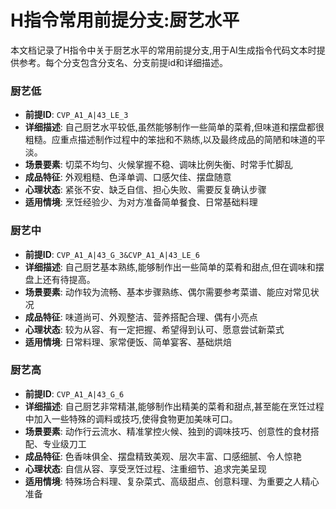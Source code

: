# H指令常用前提分支:厨艺水平

本文档记录了H指令中关于厨艺水平的常用前提分支,用于AI生成指令代码文本时提供参考。每个分支包含分支名、分支前提id和详细描述。

### 厨艺低
- **前提ID**: `CVP_A1_A|43_LE_3`
- **详细描述**: 自己厨艺水平较低,虽然能够制作一些简单的菜肴,但味道和摆盘都很粗糙。应重点描述制作过程中的笨拙和不熟练,以及最终成品的简陋和味道的平淡。
- **场景要素**: 切菜不均匀、火候掌握不稳、调味比例失衡、时常手忙脚乱
- **成品特征**: 外观粗糙、色泽单调、口感欠佳、摆盘随意
- **心理状态**: 紧张不安、缺乏自信、担心失败、需要反复确认步骤
- **适用情境**: 烹饪经验少、为对方准备简单餐食、日常基础料理

### 厨艺中
- **前提ID**: `CVP_A1_A|43_G_3&CVP_A1_A|43_LE_6`
- **详细描述**: 自己厨艺基本熟练,能够制作出一些简单的菜肴和甜点,但在调味和摆盘上还有待提高。
- **场景要素**: 动作较为流畅、基本步骤熟练、偶尔需要参考菜谱、能应对常见状况
- **成品特征**: 味道尚可、外观整洁、营养搭配合理、偶有小亮点
- **心理状态**: 较为从容、有一定把握、希望得到认可、愿意尝试新菜式
- **适用情境**: 日常料理、家常便饭、简单宴客、基础烘焙

### 厨艺高
- **前提ID**: `CVP_A1_A|43_G_6`
- **详细描述**: 自己厨艺非常精湛,能够制作出精美的菜肴和甜点,甚至能在烹饪过程中加入一些特殊的调料或技巧,使得食物更加美味可口。
- **场景要素**: 动作行云流水、精准掌控火候、独到的调味技巧、创意性的食材搭配、专业级刀工
- **成品特征**: 色香味俱全、摆盘精致美观、层次丰富、口感细腻、令人惊艳
- **心理状态**: 自信从容、享受烹饪过程、注重细节、追求完美呈现
- **适用情境**: 特殊场合料理、复杂菜式、高级甜点、创意料理、为重要之人精心准备

